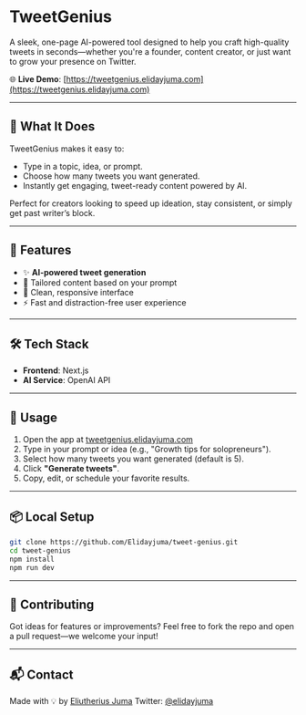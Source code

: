 # TweetGenius

A sleek, one-page AI-powered tool designed to help you craft high-quality tweets in seconds—whether you're a founder, content creator, or just want to grow your presence on Twitter.

🌐 **Live Demo**: [https://tweetgenius.elidayjuma.com](https://tweetgenius.elidayjuma.com)

---

## 🧠 What It Does

TweetGenius makes it easy to:

- Type in a topic, idea, or prompt.
- Choose how many tweets you want generated.
- Instantly get engaging, tweet-ready content powered by AI.

Perfect for creators looking to speed up ideation, stay consistent, or simply get past writer’s block.

---

## 🚀 Features

- ✨ **AI-powered tweet generation**
- 🎯 Tailored content based on your prompt
- 📱 Clean, responsive interface
- ⚡ Fast and distraction-free user experience

---

## 🛠 Tech Stack

- **Frontend**: Next.js
- **AI Service**: OpenAI API

---

## 📝 Usage

1. Open the app at [tweetgenius.elidayjuma.com](https://tweetgenius.elidayjuma.com)
2. Type in your prompt or idea (e.g., "Growth tips for solopreneurs").
3. Select how many tweets you want generated (default is 5).
4. Click **"Generate tweets"**.
5. Copy, edit, or schedule your favorite results.

---

## 📦 Local Setup

```bash
git clone https://github.com/Elidayjuma/tweet-genius.git
cd tweet-genius
npm install
npm run dev
```

---

## 🤝 Contributing

Got ideas for features or improvements? Feel free to fork the repo and open a pull request—we welcome your input!

---

## 📬 Contact

Made with 💡 by [Eliutherius Juma](https://elidayjuma.com)
Twitter: [@elidayjuma](https://twitter.com/elidayjuma)
